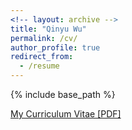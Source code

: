 ```yaml
---
<!-- layout: archive -->
title: "Qinyu Wu"
permalink: /cv/
author_profile: true
redirect_from:
  - /resume
---
```


{% include base_path %}

[My Curriculum Vitae [PDF]](https://QinYuWu.github.io/_pages/CV_online.pdf)

<!-- <embed src="http://QinYuWu.com/files/Curriculum_Vitae.pdf" width="650" height="1800" type='application/pdf'> -->



